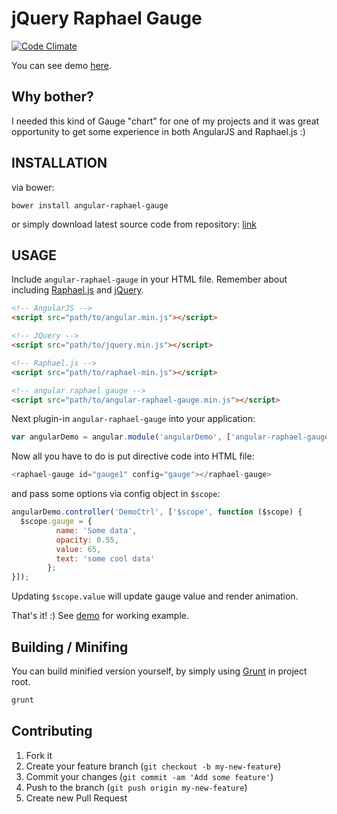 jQuery Raphael Gauge
=============
[![Code Climate](https://codeclimate.com/github/wasilak/angular-raphael-gauge/badges/gpa.svg)](https://codeclimate.com/github/wasilak/angular-raphael-gauge)

You can see demo [here](http://wasilak.github.io/angular-raphael-gauge/).

Why bother?
-------------------
I needed this kind of Gauge "chart" for one of my projects and it was great opportunity to get some experience in both AngularJS and Raphael.js :)

INSTALLATION
-------------------

via bower:

```
bower install angular-raphael-gauge
```

or simply download latest source code from repository: [link](https://github.com/wasilak/angular-raphael-gauge/archive/master.zip)

USAGE
-------------------

Include ```angular-raphael-gauge``` in your HTML file. Remember about including [Raphael.js](http://raphaeljs.com/) and [jQuery]().

```html
<!-- AngularJS -->
<script src="path/to/angular.min.js"></script>

<!-- JQuery -->
<script src="path/to/jquery.min.js"></script>

<!-- Raphael.js -->
<script src="path/to/raphael-min.js"></script>

<!-- angular raphael gauge -->
<script src="path/to/angular-raphael-gauge.min.js"></script>
```

Next plugin-in ```angular-raphael-gauge``` into your application:

```javascript
var angularDemo = angular.module('angularDemo', ['angular-raphael-gauge']);
```

Now all you have to do is put directive code into HTML file:
```javascript
<raphael-gauge id="gauge1" config="gauge"></raphael-gauge>
```

and pass some options via config object in ```$scope```:
```javascript
angularDemo.controller('DemoCtrl', ['$scope', function ($scope) {
  $scope.gauge = {
          name: 'Some data',
          opacity: 0.55,
          value: 65,
          text: 'some cool data'
        };
}]);
```

Updating ```$scope.value``` will update gauge value and render animation.

That's it! :) See [demo](http://wasilak.github.io/angular-raphael-gauge/) for working example.


Building / Minifing
----------

You can build minified version yourself, by simply using [Grunt](http://gruntjs.com) in project root.

```bash
grunt
```

Contributing
--------------

1. Fork it
2. Create your feature branch (`git checkout -b my-new-feature`)
3. Commit your changes (`git commit -am 'Add some feature'`)
4. Push to the branch (`git push origin my-new-feature`)
5. Create new Pull Request
